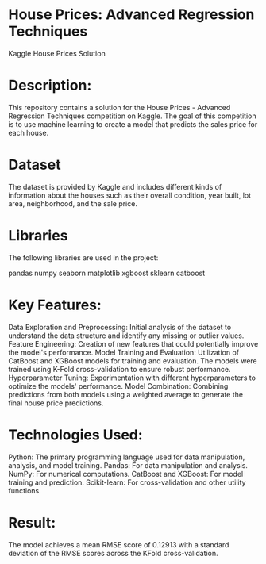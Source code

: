 # House Prices: Advanced Regression Techniques
Kaggle House Prices Solution
# Description:

This repository contains a solution for the House Prices - Advanced Regression Techniques competition on Kaggle. The goal of this competition is to use machine learning to create a model that predicts the sales price for each house.

# Dataset
The dataset is provided by Kaggle and includes different kinds of information about the houses such as their overall condition, year built, lot area, neighborhood, and the sale price.
# Libraries
The following libraries are used in the project:

pandas
numpy
seaborn
matplotlib
xgboost
sklearn
catboost
# Key Features:

Data Exploration and Preprocessing: Initial analysis of the dataset to understand the data structure and identify any missing or outlier values.
Feature Engineering: Creation of new features that could potentially improve the model's performance.
Model Training and Evaluation: Utilization of CatBoost and XGBoost models for training and evaluation. The models were trained using K-Fold cross-validation to ensure robust performance.
Hyperparameter Tuning: Experimentation with different hyperparameters to optimize the models' performance.
Model Combination: Combining predictions from both models using a weighted average to generate the final house price predictions.
# Technologies Used:

Python: The primary programming language used for data manipulation, analysis, and model training.
Pandas: For data manipulation and analysis.
NumPy: For numerical computations.
CatBoost and XGBoost: For model training and prediction.
Scikit-learn: For cross-validation and other utility functions.
# Result:

The model achieves a mean RMSE score of 0.12913 with a standard deviation of the RMSE scores across the KFold cross-validation.

